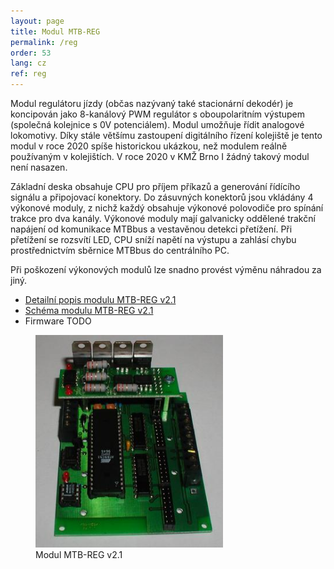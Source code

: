 ```yaml
---
layout: page
title: Modul MTB-REG
permalink: /reg
order: 53
lang: cz
ref: reg
---
```


Modul regulátoru jízdy (občas nazývaný také stacionární dekodér) je koncipován
jako 8-kanálový PWM regulátor s oboupolaritním výstupem (společná kolejnice
s 0V potenciálem). Modul umožňuje řídit analogové lokomotivy. Díky stále
většímu zastoupení digitálního řízení kolejiště je tento modul v roce 2020
spíše historickou ukázkou, než modulem reálně používaným v kolejištích. V roce
2020 v KMŽ Brno I žádný takový modul není nasazen.

Základní deska obsahuje CPU pro příjem příkazů a generování řídícího signálu
a připojovací konektory. Do zásuvných konektorů jsou vkládány 4 výkonové moduly,
z nichž každý obsahuje výkonové polovodiče pro spínání trakce pro dva kanály.
Výkonové moduly mají galvanicky oddělené trakční napájení od komunikace MTBbus
a vestavěnou detekci přetížení. Při přetížení se rozsvítí LED, CPU sníží napětí
na výstupu a zahlásí chybu prostřednictvím sběrnice MTBbus do centrálního PC.

Při poškození výkonových modulů lze snadno provést výměnu náhradou za jiný.

 * [Detailní popis modulu MTB-REG v2.1](/assets/pdf/mtb-reg21.pdf)
 * [Schéma modulu MTB-REG v2.1](TODO)
 * Firmware TODO

<figure>
<img src="/assets/img/mtbreg21pwr.jpg" alt="Modul MTB-REG v2.1" style="max-width: 300px" />
<figcaption>Modul MTB-REG v2.1</figcaption>
</figure>
